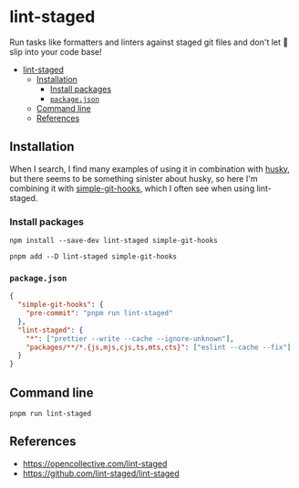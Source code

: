 # lint-staged

Run tasks like formatters and linters against staged git files and don't let 💩 slip into your code base!

- [lint-staged](#lint-staged)
  - [Installation](#installation)
    - [Install packages](#install-packages)
    - [`package.json`](#packagejson)
  - [Command line](#command-line)
  - [References](#references)

## Installation

When I search, I find many examples of using it in combination with [husky](https://typicode.github.io/husky/), but there seems to be something sinister about husky, so here I'm combining it with [simple-git-hooks](https://github.com/toplenboren/simple-git-hooks), which I often see when using lint-staged.

### Install packages

```shell
npm install --save-dev lint-staged simple-git-hooks
```

```shell
pnpm add --D lint-staged simple-git-hooks
```

### `package.json`

```json
{
  "simple-git-hooks": {
    "pre-commit": "pnpm run lint-staged"
  },
  "lint-staged": {
    "*": ["prettier --write --cache --ignore-unknown"],
    "packages/**/*.{js,mjs,cjs,ts,mts,cts}": ["eslint --cache --fix"]
  }
}
```

## Command line

```shell
pnpm run lint-staged
```

## References

- <https://opencollective.com/lint-staged>
- <https://github.com/lint-staged/lint-staged>
